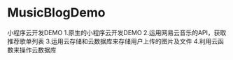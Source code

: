 # MusicBlogDemo
小程序云开发DEMO
1.原生的小程序云开发DEMO
2.运用网易云音乐的API，获取推荐歌单列表
3.运用云存储和云数据库来存储用户上传的图片及文件
4.利用云函数来操作云数据库

